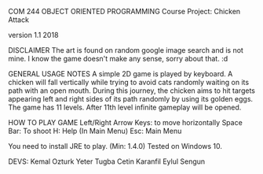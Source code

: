 COM 244 OBJECT ORIENTED PROGRAMMING 
Course Project: Chicken Attack

version 1.1 2018

DISCLAIMER
The art is found on random google image search and is not mine.
I know the game doesn't make any sense, sorry about that. :d

GENERAL USAGE NOTES
A simple 2D game is played by keyboard. A chicken will fall vertically while trying to
avoid cats randomly waiting on its path with an open mouth. During this journey, the chicken aims to hit targets
appearing left and right sides of its path randomly by using its golden eggs. The game has 11 levels. After 11th level infinite gameplay will be opened.

HOW TO PLAY GAME
Left/Right Arrow Keys: to move horizontally
Space Bar: To shoot
H: Help (In Main Menu)
Esc: Main Menu 

You need to install JRE to play. (Min: 1.4.0)
Tested on Windows 10.


DEVS:
Kemal Ozturk
Yeter Tugba Cetin
Karanfil Eylul Sengun 
